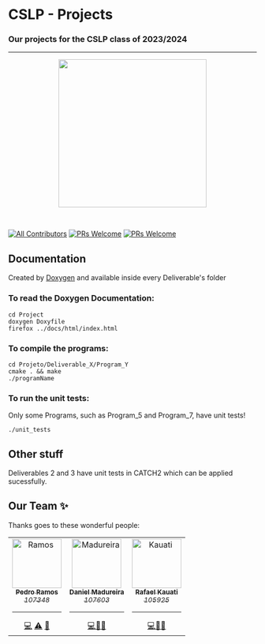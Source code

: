 # CSLP - Projects
### Our projects for the CSLP class of 2023/2024
---

<p align="center">
    <img src="https://i.imgur.com/dEcZSls.png" height="300px">
</p>

&nbsp;

[![All Contributors](https://img.shields.io/badge/Contributors-3-brightgreen.svg?style=for-the-badge)](#contributors-)
[![PRs Welcome](https://img.shields.io/badge/Completed%20Deliverables-Del%201-orange.svg?style=for-the-badge)](http://makeapullrequest.com)
[![PRs Welcome](https://img.shields.io/badge/Current%20Deliverables-Del%202%20and%203-blue.svg?style=for-the-badge)](http://makeapullrequest.com)

## Documentation

Created by [Doxygen](https://www.doxygen.nl/) and available inside every Deliverable's folder 

### To read the Doxygen Documentation:
```
cd Project
doxygen Doxyfile
firefox ../docs/html/index.html
```

### To compile the programs:
```
cd Projeto/Deliverable_X/Program_Y
cmake . && make
./programName
```

### To run the unit tests:
Only some Programs, such as Program_5 and Program_7, have unit tests!
```
./unit_tests
```

## Other stuff

Deliverables 2 and 3 have unit tests in CATCH2 which can be applied sucessfully.

## Our Team ✨

Thanks goes to these wonderful people:

<!-- ALL-CONTRIBUTORS-LIST:START - Do not remove or modify this section -->
<!-- prettier-ignore-start -->
<!-- markdownlint-disable -->
<table>
  <tr>
    <td align="center"><a href="https://github.com/P-Ramos16"><img src="https://avatars0.githubusercontent.com/P-Ramos16?v=3" width="100px;" alt="Ramos"/><br /><sub><b>Pedro Ramos</b><br><i>107348</i></sub></a><hr><a href="https://github.com/P-Ramos16" title="Code">💻</a> <a href="https://github.com/codesandbox/codesandbox-client/commits?author=CompuIves" title="Tests">⚠️</a> <a href="#tool-CompuIves" title="Tools">🔧</a></td>
    <td align="center"><a href="https://github.com/Dan1m4D"><img src="https://avatars0.githubusercontent.com/Dan1m4D?v=3" width="100px;" alt="Madureira"/><br /><sub><b>Daniel Madureira</b><br><i>107603</i></sub></a><hr><a href="https://github.com/Dan1m4D" title="Code">💻</a><a href="#design-CompuIves" title="Design">🎨</a><a href="#blog-CompuIves" title="Blogposts">📝</a></td>
    <td align="center"><a href="https://github.com/Rafael-Kauati"><img src="https://avatars0.githubusercontent.com/Rafael-Kauati?v=3" width="100px;" alt="Kauati"/><br /><sub><b>Rafael Kauati</b><br><i>105925</i></sub></a><hr><a href="https://github.com/Rafael-Kauati" title="Code">💻</a><a href="#tool-MergeMaestro" title="Tools">🔀</a><a href="#tool-CompuIves" title="Tools">🔧</a></td>
  </tr>
</table>

<!-- markdownlint-enable -->
<!-- prettier-ignore-end -->

<!-- ALL-CONTRIBUTORS-LIST:END -->
